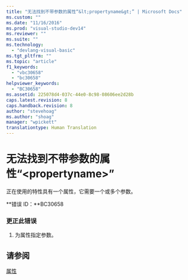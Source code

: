 ```yaml
---
title: "无法找到不带参数的属性“&lt;propertyname&gt;” | Microsoft Docs"
ms.custom: ""
ms.date: "11/16/2016"
ms.prod: "visual-studio-dev14"
ms.reviewer: ""
ms.suite: ""
ms.technology: 
  - "devlang-visual-basic"
ms.tgt_pltfrm: ""
ms.topic: "article"
f1_keywords: 
  - "vbc30658"
  - "bc30658"
helpviewer_keywords: 
  - "BC30658"
ms.assetid: 225078d4-037c-44e0-8c98-08606ee2d28b
caps.latest.revision: 8
caps.handback.revision: 8
author: "stevehoag"
ms.author: "shoag"
manager: "wpickett"
translationtype: Human Translation
---
```

# 无法找到不带参数的属性“&lt;propertyname&gt;”
正在使用的特性具有一个属性，它需要一个或多个参数。  
  
 **错误 ID：**BC30658  
  
### 更正此错误  
  
1.  为属性指定参数。  
  
## 请参阅  
 [属性](../../visual-basic/language-reference/properties.md)